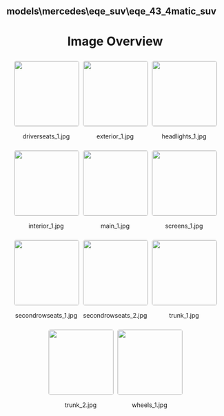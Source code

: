 ## models\mercedes\eqe_suv\eqe_43_4matic_suv
<style>
    .image-gallery {
        display: flex;
        flex-wrap: wrap;
        gap: 10px;
        justify-content: center;
        padding: 10px;
    }
    .image-gallery img {
        width: 150px;
        height: auto;
        border: 1px solid #ddd;
        border-radius: 5px;
    }
    .image-gallery div {
        flex: 1 1 calc(33.333% - 20px); /* Three images per row on large screens */
        max-width: 150px;
        text-align: center;
    }
    @media (max-width: 768px) {
        .image-gallery div {
            flex: 1 1 calc(50% - 20px); /* Two images per row on medium screens */
        }
    }
    @media (max-width: 480px) {
        .image-gallery div {
            flex: 1 1 100%; /* One image per row on small screens */
        }
    }
</style>
<h1 style ="text-align: center;"> Image Overview </h1> <div class="image-gallery">
<div>
<img src="https://media.evkx.net/multimedia/models/mercedes/eqe_suv/eqe_43_4matic_suv/driverseats_1_st.jpg">
<p>driverseats_1.jpg</p>
</div>
<div>
<img src="https://media.evkx.net/multimedia/models/mercedes/eqe_suv/eqe_43_4matic_suv/exterior_1_st.jpg">
<p>exterior_1.jpg</p>
</div>
<div>
<img src="https://media.evkx.net/multimedia/models/mercedes/eqe_suv/eqe_43_4matic_suv/headlights_1_st.jpg">
<p>headlights_1.jpg</p>
</div>
<div>
<img src="https://media.evkx.net/multimedia/models/mercedes/eqe_suv/eqe_43_4matic_suv/interior_1_st.jpg">
<p>interior_1.jpg</p>
</div>
<div>
<img src="https://media.evkx.net/multimedia/models/mercedes/eqe_suv/eqe_43_4matic_suv/main_1_st.jpg">
<p>main_1.jpg</p>
</div>
<div>
<img src="https://media.evkx.net/multimedia/models/mercedes/eqe_suv/eqe_43_4matic_suv/screens_1_st.jpg">
<p>screens_1.jpg</p>
</div>
<div>
<img src="https://media.evkx.net/multimedia/models/mercedes/eqe_suv/eqe_43_4matic_suv/secondrowseats_1_st.jpg">
<p>secondrowseats_1.jpg</p>
</div>
<div>
<img src="https://media.evkx.net/multimedia/models/mercedes/eqe_suv/eqe_43_4matic_suv/secondrowseats_2_st.jpg">
<p>secondrowseats_2.jpg</p>
</div>
<div>
<img src="https://media.evkx.net/multimedia/models/mercedes/eqe_suv/eqe_43_4matic_suv/trunk_1_st.jpg">
<p>trunk_1.jpg</p>
</div>
<div>
<img src="https://media.evkx.net/multimedia/models/mercedes/eqe_suv/eqe_43_4matic_suv/trunk_2_st.jpg">
<p>trunk_2.jpg</p>
</div>
<div>
<img src="https://media.evkx.net/multimedia/models/mercedes/eqe_suv/eqe_43_4matic_suv/wheels_1_st.jpg">
<p>wheels_1.jpg</p>
</div>
</div>
